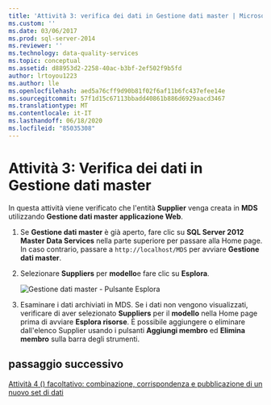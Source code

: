 ```yaml
---
title: 'Attività 3: verifica dei dati in Gestione dati master | Microsoft Docs'
ms.custom: ''
ms.date: 03/06/2017
ms.prod: sql-server-2014
ms.reviewer: ''
ms.technology: data-quality-services
ms.topic: conceptual
ms.assetid: d88953d2-2258-40ac-b3bf-2ef502f9b5fd
author: lrtoyou1223
ms.author: lle
ms.openlocfilehash: aed5a76cff9d90b81f02f6af11b6fc437efee14e
ms.sourcegitcommit: 57f1d15c67113bbadd40861b886d6929aacd3467
ms.translationtype: MT
ms.contentlocale: it-IT
ms.lasthandoff: 06/18/2020
ms.locfileid: "85035308"
---
```

# <a name="task-3-verifying-the-data-in-master-data-manager"></a>Attività 3: Verifica dei dati in Gestione dati master
  In questa attività viene verificato che l'entità **Supplier** venga creata in **MDS** utilizzando **Gestione dati master applicazione Web**.

1.  Se **Gestione dati master** è già aperto, fare clic su **SQL Server 2012 Master Data Services** nella parte superiore per passare alla Home page. In caso contrario, passare a `http://localhost/MDS` per avviare **Gestione dati master**.

2.  Selezionare **Suppliers** per **modello**e fare clic su **Esplora**.

     ![Gestione dati master - Pulsante Esplora](../../2014/tutorials/media/et-verifyingthedatainmasterdatamanager.jpg "Gestione dati master - Pulsante Esplora")

3.  Esaminare i dati archiviati in MDS. Se i dati non vengono visualizzati, verificare di aver selezionato **Suppliers** per il **modello** nella Home page prima di avviare **Esplora risorse**. È possibile aggiungere o eliminare dall'elenco Supplier usando i pulsanti **Aggiungi membro** ed **Elimina membro** sulla barra degli strumenti.

## <a name="next-step"></a>passaggio successivo
 [Attività 4 &#40;&#41; facoltativo: combinazione, corrispondenza e pubblicazione di un nuovo set di dati](../../2014/tutorials/task-4-optional-combining-matching-and-publishing-new-set-of-data.md)


